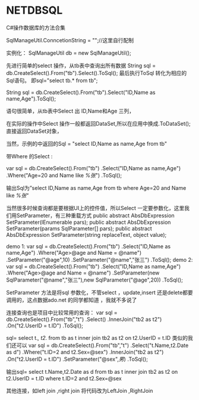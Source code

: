 NETDBSQL
========

C#操作数据库的方法合集

SqlManageUtil.ConncetionString = "";//这里自行配制


实例化：
SqlManageUtil db = new SqlManageUtil();


先进行简单的select 操作，从tb表中查询出所有数据
String sql = db.CreateSelect().From("tb").Select().ToSql();
最后执行ToSql 转化为相应的Sql语句。
即sql="select tb.* from tb";


String sql = db.CreateSelect().From("tb").Select("ID,Name as name,Age").ToSql();

语句很简单，从tb表中Select 出 ID,Name和Age 三列，


在实际的操作中Select 操作一般都返回DataSet,所以在应用中换成.ToDataSet();
直接返回DataSet对象，


当然，示例的中返回的Sql = "select ID,Name as name,Age from tb"


带Where 的Select :


var sql = db.CreateSelect().From("tb")
 .Select("ID,Name as name,Age")
 .Where("Age=20 and Name like *%张*")
 .ToSql();


输出Sql为”select ID,Name as name,Age from tb where Age=20 and Name like *%张*“


当然很多时候查询都是要根据UI上的控件值，所以Select 一定要参数化，这里我们用SetParameter，有三种重载方式
public abstract AbsDbExpression SetParameter(IEnumerable<SqlParameter> pars);
 public abstract AbsDbExpression SetParameter(params SqlParameter[] pars);
 public abstract AbsDbExpression SetParameter(string replaceText, object value);


demo 1:
 var sql = db.CreateSelect().From("tb")
 .Select("ID,Name as name,Age")
 .Where("Age>@age and Name = @name")
 .SetParameter("@age",10)
 .SetParameter("@name","张三")
 .ToSql();
demo 2:
 var sql = db.CreateSelect().From("tb")
 .Select("ID,Name as name,Age")
 .Where("Age>@age and Name = @name")
 .SetParameter(new SqlParameter("@name","张三"),new SqlParameter("@age",20))
 .ToSql();


SetParameter 方法是将sql 参数化，不管select ，update,insert 还是delete都要调用的，这点数据ado.net 的同学都知道 ，我就不多说了





连接查询也是项目中比较常用的查询：
var sql = db.CreateSelect().From("tb","t")
 .Select()
 .InnerJoin("tb2 as t2")
 .On("t2.UserID = t.ID")
 .ToSql();


sql=
 select t.*, t2.* from tb as t inner join tb2 as t2 on t2.UserID = t.ID
类似的我们还可以
var sql = db.CreateSelect().From("tb","t")
 .Select("t.Name,t2.Date as d")
 .Where("t.ID=2 and t2.Sex=@sex")
 .InnerJoin("tb2 as t2")
 .On("t2.UserID = t.ID")
 .SetParameter("@sex",*男*)
 .ToSql();


输出sql=
 select t.Name,t2.Date as d from tb as t inner join tb2 as t2 on t2.UserID = t.ID where t.ID=2 and t2.Sex=@sex

其他连接，如left join ,right join 将代码改为LeftJoin ,RightJoin


